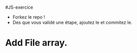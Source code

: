 #JS-exercice

* Forkez le repo !
* Des que vous validé une étape, ajoutez le et commitez le.

# Add File array.
